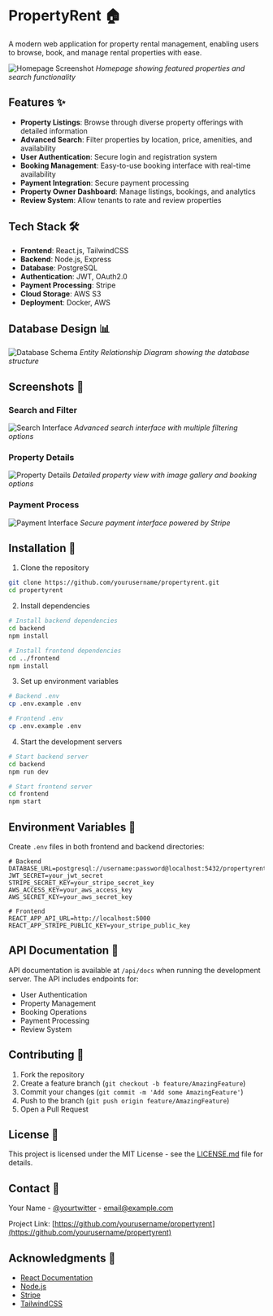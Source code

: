 # PropertyRent 🏠

A modern web application for property rental management, enabling users to browse, book, and manage rental properties with ease.

![Homepage Screenshot](/api/placeholder/800/400)
*Homepage showing featured properties and search functionality*

## Features ✨

- **Property Listings**: Browse through diverse property offerings with detailed information
- **Advanced Search**: Filter properties by location, price, amenities, and availability
- **User Authentication**: Secure login and registration system
- **Booking Management**: Easy-to-use booking interface with real-time availability
- **Payment Integration**: Secure payment processing
- **Property Owner Dashboard**: Manage listings, bookings, and analytics
- **Review System**: Allow tenants to rate and review properties

## Tech Stack 🛠️

- **Frontend**: React.js, TailwindCSS
- **Backend**: Node.js, Express
- **Database**: PostgreSQL
- **Authentication**: JWT, OAuth2.0
- **Payment Processing**: Stripe
- **Cloud Storage**: AWS S3
- **Deployment**: Docker, AWS

## Database Design 📊

![Database Schema](/api/placeholder/800/600)
*Entity Relationship Diagram showing the database structure*

## Screenshots 📸

### Search and Filter
![Search Interface](/api/placeholder/800/400)
*Advanced search interface with multiple filtering options*

### Property Details
![Property Details](/api/placeholder/800/400)
*Detailed property view with image gallery and booking options*

### Payment Process
![Payment Interface](/api/placeholder/800/400)
*Secure payment interface powered by Stripe*

## Installation 🚀

1. Clone the repository
```bash
git clone https://github.com/yourusername/propertyrent.git
cd propertyrent
```

2. Install dependencies
```bash
# Install backend dependencies
cd backend
npm install

# Install frontend dependencies
cd ../frontend
npm install
```

3. Set up environment variables
```bash
# Backend .env
cp .env.example .env

# Frontend .env
cp .env.example .env
```

4. Start the development servers
```bash
# Start backend server
cd backend
npm run dev

# Start frontend server
cd frontend
npm start
```

## Environment Variables 🔐

Create `.env` files in both frontend and backend directories:

```env
# Backend
DATABASE_URL=postgresql://username:password@localhost:5432/propertyrent
JWT_SECRET=your_jwt_secret
STRIPE_SECRET_KEY=your_stripe_secret_key
AWS_ACCESS_KEY=your_aws_access_key
AWS_SECRET_KEY=your_aws_secret_key

# Frontend
REACT_APP_API_URL=http://localhost:5000
REACT_APP_STRIPE_PUBLIC_KEY=your_stripe_public_key
```

## API Documentation 📝

API documentation is available at `/api/docs` when running the development server. The API includes endpoints for:

- User Authentication
- Property Management
- Booking Operations
- Payment Processing
- Review System

## Contributing 🤝

1. Fork the repository
2. Create a feature branch (`git checkout -b feature/AmazingFeature`)
3. Commit your changes (`git commit -m 'Add some AmazingFeature'`)
4. Push to the branch (`git push origin feature/AmazingFeature`)
5. Open a Pull Request

## License 📄

This project is licensed under the MIT License - see the [LICENSE.md](LICENSE.md) file for details.

## Contact 📧

Your Name - [@yourtwitter](https://twitter.com/yourtwitter) - email@example.com

Project Link: [https://github.com/yourusername/propertyrent](https://github.com/yourusername/propertyrent)

## Acknowledgments 🙏

- [React Documentation](https://reactjs.org/)
- [Node.js](https://nodejs.org/)
- [Stripe](https://stripe.com/)
- [TailwindCSS](https://tailwindcss.com/)